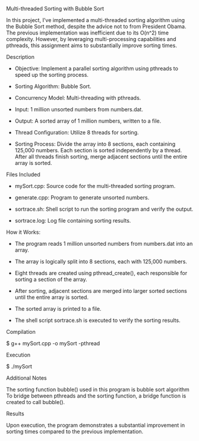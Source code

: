 Multi-threaded Sorting with Bubble Sort

In this project, I've implemented a multi-threaded sorting algorithm using the Bubble Sort method, despite the advice not to from President Obama. The previous implementation was inefficient due to its O(n^2) time complexity. However, by leveraging multi-processing capabilities and pthreads, this assignment aims to substantially improve sorting times.



Description

- Objective: Implement a parallel sorting algorithm using pthreads to speed up the sorting process.

- Sorting Algorithm: Bubble Sort.

- Concurrency Model: Multi-threading with pthreads.

- Input: 1 million unsorted numbers from numbers.dat.

- Output: A sorted array of 1 million numbers, written to a file.

- Thread Configuration: Utilize 8 threads for sorting.

- Sorting Process: Divide the array into 8 sections, each containing 125,000 numbers. Each section is sorted independently by a thread. After all threads finish sorting, merge adjacent sections until the entire array is sorted.


Files Included

- mySort.cpp: Source code for the multi-threaded sorting program.
  
- generate.cpp: Program to generate unsorted numbers.

- sortrace.sh: Shell script to run the sorting program and verify the output.

- sortrace.log: Log file containing sorting results.


How it Works:

- The program reads 1 million unsorted numbers from numbers.dat into an array.

- The array is logically split into 8 sections, each with 125,000 numbers.

- Eight threads are created using pthread_create(), each responsible for sorting a section of the array.

- After sorting, adjacent sections are merged into larger sorted sections until the entire array is sorted.

- The sorted array is printed to a file.

- The shell script sortrace.sh is executed to verify the sorting results.


Compilation

$ g++ mySort.cpp -o mySort -pthread


Execution

$ ./mySort


Additional Notes

The sorting function bubble() used in this program is bubble sort algorithm
To bridge between pthreads and the sorting function, a bridge function is created to call bubble().

Results

Upon execution, the program demonstrates a substantial improvement in sorting times compared to the previous implementation.
